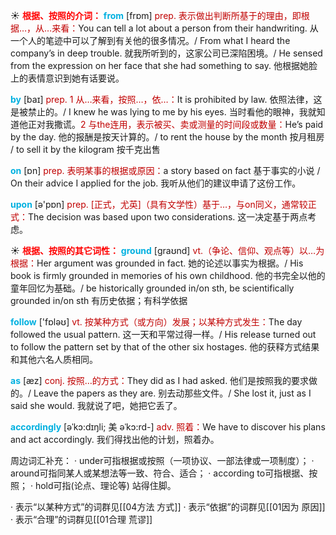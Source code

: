 ☀ <font color="red">**根据、按照的介词：**</font>
<font color="sky blue">**from**</font> [frɒm] 
<font color="#c00000">prep. 表示做出判断所基于的理由，即根据…，从…来看：</font>You can tell a lot about a person from their handwriting. 从一个人的笔迹中可以了解到有关他的很多情况。/ From what I heard the company’s in deep trouble. 就我所听到的，这家公司已深陷困境。/ He sensed from the expression on her face that she had something to say. 他根据她脸上的表情意识到她有话要说。

<font color="sky blue">**by**</font> [baɪ] 
<font color="#c00000">prep. 1 从…来看，按照…，依…：</font>It is prohibited by law. 依照法律，这是被禁止的。/ I knew he was lying to me by his eyes. 当时看他的眼神，我就知道他正对我撒谎。<font color="#c00000">2 与the连用，表示被买、卖或测量的时间段或数量：</font>He’s paid by the day. 他的报酬是按天计算的。/ to rent the house by the month 按月租房 / to sell it by the kilogram 按千克出售 

<font color="sky blue">**on**</font> [ɒn] 
<font color="#c00000">prep. 表明某事的根据或原因：</font>a story based on fact 基于事实的小说 / On their advice I applied for the job. 我听从他们的建议申请了这份工作。

<font color="sky blue">**upon**</font> [ə'pɒn] 
<font color="#c00000">prep. [正式，尤英]（具有文学性）基于…，与on同义，通常较正式：</font>The decision was based upon two considerations. 这一决定基于两点考虑。

☀ <font color="red">**根据、按照的其它词性：**</font>
<font color="sky blue">**ground**</font> [ɡraʊnd] 
<font color="#c00000">vt.（争论、信仰、观点等）以…为根据：</font>Her argument was grounded in fact. 她的论述以事实为根据。/ His book is firmly grounded in memories of his own childhood. 他的书完全以他的童年回忆为基础。/ be historically grounded in/on sth, be scientifically grounded in/on sth 有历史依据；有科学依据

<font color="sky blue">**follow**</font> ['fɒləʊ] 
<font color="#c00000">vt. 按某种方式（或方向）发展；以某种方式发生：</font>The day followed the usual pattern. 这一天和平常过得一样。/ His release turned out to follow the pattern set by that of the other six hostages. 他的获释方式结果和其他六名人质相同。

<font color="sky blue">**as**</font> [æz] 
<font color="#c00000">conj. 按照…的方式：</font>They did as I had asked. 他们是按照我的要求做的。/ Leave the papers as they are. 别去动那些文件。/ She lost it, just as I said she would. 我就说了吧，她把它丢了。
           
<font color="sky blue">**accordingly**</font> [əˈkɔ:dɪŋli; 美 əˈkɔ:rd-]
<font color="#c00000">adv. 照着：</font>We have to discover his plans and act accordingly. 我们得找出他的计划，照着办。

周边词汇补充：
· under可指根据或按照（一项协议、一部法律或一项制度）；
· around可指同某人或某想法等一致、符合、适合；
· according to可指根据、按照；
· hold可指(论点、理论等) 站得住脚。

· 表示“以某种方式”的词群见[[04方法 方式]]
· 表示“依据”的词群见[[01因为 原因]]
· 表示“合理”的词群见[[01合理 荒谬]]
